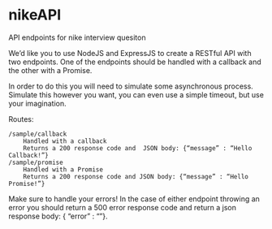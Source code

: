 # nikeAPI
API endpoints for nike interview quesiton


 We’d like you to use NodeJS and ExpressJS to create a RESTful API with two endpoints. One of the endpoints should be handled with a callback and the other with a Promise.

In order to do this you will need to simulate some asynchronous process. Simulate this however you want, you can even use a simple timeout, but use your imagination.

Routes:

 

    /sample/callback
        Handled with a callback
        Returns a 200 response code and  JSON body: {“message” : “Hello Callback!”}
    /sample/promise
        Handled with a Promise
        Returns a 200 response code and JSON body: {“message” : “Hello Promise!”}

 

Make sure to handle your errors! In the case of either endpoint throwing an error you should return a 500 error response code and return a json response body: { “error” : “<insert error message here>”}.
